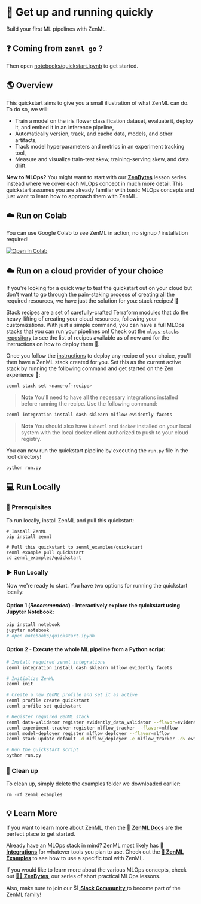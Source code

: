 # :running: Get up and running quickly

Build your first ML pipelines with ZenML.

## :question: Coming from `zenml go` ?
Then open [notebooks/quickstart.ipynb](notebooks/quickstart.ipynb) to get started.

## :earth_americas: Overview

This quickstart aims to give you a small illustration of what ZenML can do. To do so, we will:
- Train a model on the iris flower classification dataset, evaluate it, deploy it, and embed it in an inference pipeline,
- Automatically version, track, and cache data, models, and other artifacts,
- Track model hyperparameters and metrics in an experiment tracking tool,
- Measure and visualize train-test skew, training-serving skew, and data drift.

**New to MLOps?** You might want to start with our [**ZenBytes**](https://github.com/zenml-io/zenbytes) lesson series instead where we cover each MLOps concept in much more detail. This quickstart assumes you are already familiar with basic MLOps concepts and just want to learn how to approach them with ZenML.

## :cloud: Run on Colab
You can use Google Colab to see ZenML in action, no signup / installation required!

<a href="https://colab.research.google.com/github/zenml-io/zenml/blob/main/examples/quickstart/notebooks/quickstart.ipynb" target="_parent"><img src="https://colab.research.google.com/assets/colab-badge.svg" alt="Open In Colab"/></a>

## :cloud: Run on a cloud provider of your choice

If you're looking for a quick way to test the quickstart out on your cloud but don't want to go through the pain-staking process of creating all the required resources, we have just the solution for you: stack recipes! 🥗

Stack recipes are a set of carefully-crafted Terraform modules that do the heavy-lifting of creating your cloud resources, following your customizations. With just a simple command, you can have a full MLOps stacks that you can run your pipelines on! Check out the [`mlops-stacks` repository](https://github.com/zenml-io/mlops-stacks) to see the list of recipes available as of now and for the instructions on how to deploy them 🚀.

Once you follow the [instructions](https://github.com/zenml-io/mlops-stacks#-association-with-zenml) to deploy any recipe of your choice, you'll then have a ZenML stack created for you. Set this as the current active stack by running the following command and get started on the Zen experience 🧘:

```bash
zenml stack set <name-of-recipe>
```

> **Note**
> You'll need to have all the necessary integrations installed before running the recipe. Use the following command:
```bash
zenml integration install dash sklearn mlflow evidently facets
``` 

> **Note**
> You should also have `kubectl` and `docker` installed on your local system with the local docker client authorized to push to your cloud registry.


You can now run the quickstart pipeline by executing the `run.py` file in the root directory!

```bash
python run.py
```


## :computer: Run Locally

### :page_facing_up: Prerequisites 
To run locally, install ZenML and pull this quickstart:

```shell
# Install ZenML
pip install zenml

# Pull this quickstart to zenml_examples/quickstart
zenml example pull quickstart
cd zenml_examples/quickstart
```

### :arrow_forward: Run Locally
Now we're ready to start. You have two options for running the quickstart locally:

#### Option 1 (*Recommended*) - Interactively explore the quickstart using Jupyter Notebook:
```bash
pip install notebook
jupyter notebook
# open notebooks/quickstart.ipynb
```

#### Option 2 - Execute the whole ML pipeline from a Python script:
```bash
# Install required zenml integrations
zenml integration install dash sklearn mlflow evidently facets

# Initialize ZenML
zenml init

# Create a new ZenML profile and set it as active
zenml profile create quickstart
zenml profile set quickstart

# Register required ZenML stack
zenml data-validator register evidently_data_validator --flavor=evidently
zenml experiment-tracker register mlflow_tracker --flavor=mlflow
zenml model-deployer register mlflow_deployer --flavor=mlflow
zenml stack update default -d mlflow_deployer -e mlflow_tracker -dv evidently_data_validator

# Run the quickstart script
python run.py
```

### :sponge: Clean up

To clean up, simply delete the examples folder we downloaded earlier:

```shell
rm -rf zenml_examples
```

## :bulb: Learn More

If you want to learn more about ZenML, 
then the [:page_facing_up: **ZenML Docs**](https://docs.zenml.io/) 
are the perfect place to get started.

Already have an MLOps stack in mind?
ZenML most likely has
[**:link: Integrations**](https://docs.zenml.io/mlops-stacks/integrations) 
for whatever tools you plan to use. Check out the
[**:pray: ZenML Examples**](https://github.com/zenml-io/zenml/tree/main/examples)
to see how to use a specific tool with ZenML.

If you would like to learn more about the various MLOps concepts, check out
[**:teacher: ZenBytes**](https://github.com/zenml-io/zenbytes),
our series of short practical MLOps lessons.

Also, make sure to join our <a href="https://zenml.io/slack-invite" target="_blank">
    <img width="15" src="https://cdn3.iconfinder.com/data/icons/logos-and-brands-adobe/512/306_Slack-512.png" alt="Slack"/>
    <b>Slack Community</b> 
</a> to become part of the ZenML family!